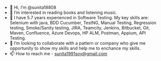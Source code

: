 - 👋 Hi, I’m @sunita18808
- 👀 I’m interested in reading books and listening music.
- 🌱 I have 5.7 years experienced in Software Testing. My key skills are: Selenium with java, BDD Cucumber, TestNG, Manual Testing, Regression testing, Smoke/Sanity testing, JIRA, Teamcity, Jenkins, Bitbucket, Git, Maven, Confluence, Azure Devops, HP ALM, Postman, Appium, API Testing. 
- 💞️ I’m looking to collaborate with a pattern or company who give me opportunity to show my skills and help me to enchance my skills.
- 📫 How to reach me - sunita1991soy@gmail.com

<!---
sunita18808/sunita18808 is a ✨ special ✨ repository because its `README.md` (this file) appears on your GitHub profile.
You can click the Preview link to take a look at your changes.
--->
